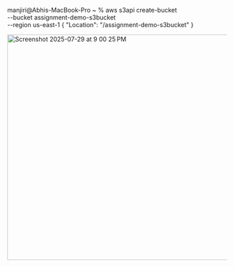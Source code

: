 manjiri@Abhis-MacBook-Pro ~ % aws s3api create-bucket \
    --bucket assignment-demo-s3bucket \
    --region us-east-1
{
    "Location": "/assignment-demo-s3bucket"
}

<img width="1792" height="519" alt="Screenshot 2025-07-29 at 9 00 25 PM" src="https://github.com/user-attachments/assets/5cba5c22-3156-4c21-aa13-a6de0b0744b3" />

